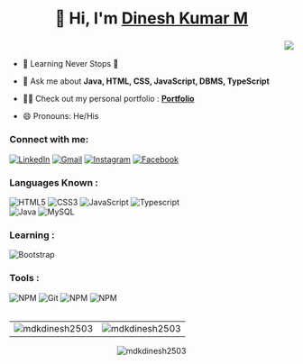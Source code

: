 <h1 align="center">👋 Hi, I'm <a href="https://github.com/mdkdinesh2503/" target="_blank"> Dinesh Kumar M </a></h1>
<h3 align="right"> <img src="https://readme-typing-svg.herokuapp.com?color=0357F7&lines=Full+Stack+Developer+%3A)"/> </h3>

- 🌱 Learning Never Stops 🚀

- 💬 Ask me about **Java, HTML, CSS, JavaScript, DBMS, TypeScript**

- 👨‍💻 Check out my personal portfolio : **<a href="https://mdkdinesh2503.github.io/mdk/" target="_blank">Portfolio</a>**

- 😄 Pronouns: He/His

<h3 align="left">Connect with me:</h3>
<div align="left">
  <a href="https://www.linkedin.com/in/mdkdinesh2503/"><img alt="LinkedIn" src="https://img.shields.io/badge/linkedin-%230077B5.svg?style=for-the-badge&logo=linkedin&logoColor=white"/></a>
  <a href="mailto:mdkdinesh2503@gmail.com"><img alt="Gmail" src="https://img.shields.io/badge/Gmail-D14836?style=for-the-badge&logo=gmail&logoColor=white"/></a>
  <a href="https://www.instagram.com/mdk_here_official/"><img alt="Instagram" src="https://img.shields.io/badge/Instagram-E4405F?style=for-the-badge&logo=instagram&logoColor=white"/></a>
  <a href="https://www.facebook.com/people/Dinesh-Kumar/pfbid02nqDxuJZQZp3ST8XfNDhiiT5qt6BobeAbysc8yNWiusLmJ4YFaFoo9su8XXFYUSjtl/"><img alt="Facebook" src="https://img.shields.io/badge/Facebook-%230077B5?style=for-the-badge&logo=facebook&logoColor=white"/></a>
</div>

<h3 align="left">Languages Known :</h3>
<div align="left">
<img alt="HTML5" src="https://img.shields.io/badge/html5-%23E34F26.svg?style=for-the-badge&logo=html5&logoColor=white"/>
<img alt="CSS3" src="https://img.shields.io/badge/css3-%231572B6.svg?style=for-the-badge&logo=css3&logoColor=white"/> 
<img alt="JavaScript" src="https://img.shields.io/badge/javascript-%23323330.svg?style=for-the-badge&logo=javascript&logoColor=%23F7DF1E"/> 
<img alt="Typescript" src="https://img.shields.io/badge/typescript-%2307405e.svg?style=for-the-badge&logo=typescript&logoColor=white"/>
<br/>
<img alt="Java" src="https://img.shields.io/badge/java-%23ED8B00.svg?style=for-the-badge&logo=java&logoColor=white"/>
<img alt="MySQL" src="https://img.shields.io/badge/mysql-%2300f.svg?style=for-the-badge&logo=mysql&logoColor=white"/>
</div>

<h3 align="left">Learning :</h3>
<div align="left">
<img alt="Bootstrap" src="https://img.shields.io/badge/bootstrap-%23563D7C.svg?style=for-the-badge&logo=bootstrap&logoColor=white"/>
</div>

<h3 align="left">Tools :</h3>
<div align="left">
<img alt="NPM" src="https://img.shields.io/badge/NPM-%23563D7C.svg?style=for-the-badge&logo=NPM&logoColor=white"/>
<img alt="Git" src="https://img.shields.io/badge/Git-F05032.svg?style=for-the-badge&logo=Git&logoColor=CB3837"/>
<img alt="NPM" src="https://img.shields.io/badge/NPM-%23563D7C.svg?style=for-the-badge&logo=NPM&logoColor=CB3837"/>
<img alt="NPM" src="https://img.shields.io/badge/NPM-%23563D7C.svg?style=for-the-badge&logo=NPM&logoColor=CB3837"/>

<!-- ![](https://img.shields.io/badge/Tools-NPM-informational?style=flat&logo=NPM&color=CB3837)
![](https://img.shields.io/badge/Tools-Heroku-informational?style=flat&logo=Heroku&color=430098)
![](https://img.shields.io/badge/Tools-Git-informational?style=flat&logo=Git&color=F05032)
![](https://img.shields.io/badge/Tools-GitHub-informational?style=flat&logo=GitHub&color=181717)
![](https://img.shields.io/badge/Tools-bitbucket-informational?style=flat&logo=bitbucket&logoColor=white)
![](https://img.shields.io/badge/Tools-github-informational?style=flat&logo=github&logoColor=white) -->
</div><br/>

<table>
  <tr>
    <td><img src="https://github-readme-stats.vercel.app/api?username=mdkdinesh2503&show_icons=true&theme=dark&locale=en" alt="mdkdinesh2503" /></td>
    <td><img src="https://github-readme-stats.vercel.app/api/top-langs?username=mdkdinesh2503&show_icons=true&theme=dark&locale=en&layout=compact" alt="mdkdinesh2503" /></td>
  </tr>
</table>

<div align="center">
<p><img align="center" src="https://github-readme-streak-stats.herokuapp.com/?user=mdkdinesh2503&theme=dark" alt="mdkdinesh2503" /></p>
  </div>
